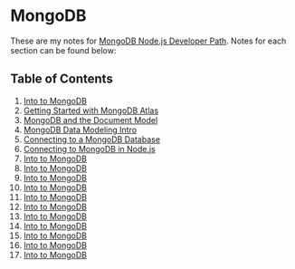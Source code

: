 # MongoDB

These are my notes for [MongoDB Node.js Developer Path](https://learn.mongodb.com/learning-paths/mongodb-nodejs-developer-path). Notes for each section can be found below:

## Table of Contents

1. [Into to MongoDB](sections/section-01.md)
2. [Getting Started with MongoDB Atlas](sections/section-02.md)
3. [MongoDB and the Document Model](sections/section-03.md)
4. [MongoDB Data Modeling Intro](sections/section-04.md)
5. [Connecting to a MongoDB Database](sections/section-06.md)
6. [Connecting to MongoDB in Node.js]()
7. [Into to MongoDB]()
8. [Into to MongoDB]()
9. [Into to MongoDB]()
10. [Into to MongoDB]()
11. [Into to MongoDB]()
12. [Into to MongoDB]()
13. [Into to MongoDB]()
14. [Into to MongoDB]()
15. [Into to MongoDB]()
16. [Into to MongoDB]()
17. [Into to MongoDB]()

